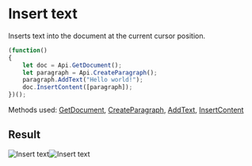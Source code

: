 # Insert text

Inserts text into the document at the current cursor position.

<!-- This code snippet is shown in the screenshot. -->

<!-- eslint-skip -->

``` ts
(function()
{
    let doc = Api.GetDocument();
    let paragraph = Api.CreateParagraph();
    paragraph.AddText("Hello world!");
    doc.InsertContent([paragraph]);
})();
```

Methods used: [GetDocument](/site/docs/office-api/usage-api/text-document-api/Api/Methods/GetDocument.md), [CreateParagraph](/site/docs/office-api/usage-api/text-document-api/Api/Methods/CreateParagraph.md), [AddText](/site/docs/office-api/usage-api/text-document-api/ApiParagraph/Methods/AddText.md), [InsertContent](/site/docs/office-api/usage-api/text-document-api/ApiDocument/Methods/InsertContent.md)

## Result

![Insert text](/assets/images/plugins/macro-window.png#gh-light-mode-only)![Insert text](/assets/images/plugins/macro-window.dark.png#gh-dark-mode-only)
